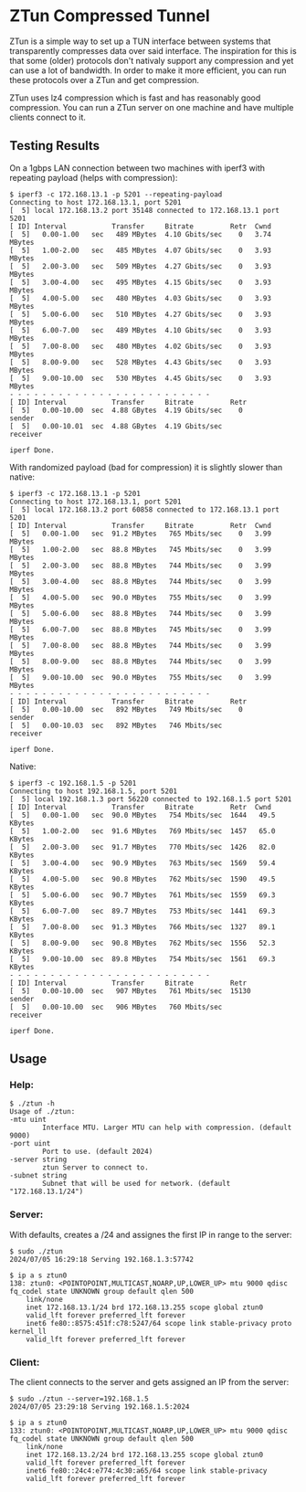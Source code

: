 # ZTun Compressed Tunnel

ZTun is a simple way to set up a TUN interface between systems that transparently compresses data over said interface. The inspiration for this is that some (older) protocols don't nativaly support any compression and yet can use a lot of bandwidth. In order to make it more efficient, you can run these protocols over a ZTun and get compression.

ZTun uses lz4 compression which is fast and has reasonably good compression. You can run a ZTun server on one machine and have multiple clients connect to it.

## Testing Results

On a 1gbps LAN connection between two machines with iperf3 with repeating payload (helps with compression):

    $ iperf3 -c 172.168.13.1 -p 5201 --repeating-payload
    Connecting to host 172.168.13.1, port 5201
    [  5] local 172.168.13.2 port 35148 connected to 172.168.13.1 port 5201
    [ ID] Interval           Transfer     Bitrate         Retr  Cwnd
    [  5]   0.00-1.00   sec   489 MBytes  4.10 Gbits/sec    0   3.74 MBytes       
    [  5]   1.00-2.00   sec   485 MBytes  4.07 Gbits/sec    0   3.93 MBytes       
    [  5]   2.00-3.00   sec   509 MBytes  4.27 Gbits/sec    0   3.93 MBytes       
    [  5]   3.00-4.00   sec   495 MBytes  4.15 Gbits/sec    0   3.93 MBytes       
    [  5]   4.00-5.00   sec   480 MBytes  4.03 Gbits/sec    0   3.93 MBytes       
    [  5]   5.00-6.00   sec   510 MBytes  4.27 Gbits/sec    0   3.93 MBytes       
    [  5]   6.00-7.00   sec   489 MBytes  4.10 Gbits/sec    0   3.93 MBytes       
    [  5]   7.00-8.00   sec   480 MBytes  4.02 Gbits/sec    0   3.93 MBytes       
    [  5]   8.00-9.00   sec   528 MBytes  4.43 Gbits/sec    0   3.93 MBytes       
    [  5]   9.00-10.00  sec   530 MBytes  4.45 Gbits/sec    0   3.93 MBytes       
    - - - - - - - - - - - - - - - - - - - - - - - - -
    [ ID] Interval           Transfer     Bitrate         Retr
    [  5]   0.00-10.00  sec  4.88 GBytes  4.19 Gbits/sec    0             sender
    [  5]   0.00-10.01  sec  4.88 GBytes  4.19 Gbits/sec                  receiver

    iperf Done.

With randomized payload (bad for compression) it is slightly slower than native:

    $ iperf3 -c 172.168.13.1 -p 5201 
    Connecting to host 172.168.13.1, port 5201
    [  5] local 172.168.13.2 port 60858 connected to 172.168.13.1 port 5201
    [ ID] Interval           Transfer     Bitrate         Retr  Cwnd
    [  5]   0.00-1.00   sec  91.2 MBytes   765 Mbits/sec    0   3.99 MBytes       
    [  5]   1.00-2.00   sec  88.8 MBytes   745 Mbits/sec    0   3.99 MBytes       
    [  5]   2.00-3.00   sec  88.8 MBytes   744 Mbits/sec    0   3.99 MBytes       
    [  5]   3.00-4.00   sec  88.8 MBytes   744 Mbits/sec    0   3.99 MBytes       
    [  5]   4.00-5.00   sec  90.0 MBytes   755 Mbits/sec    0   3.99 MBytes       
    [  5]   5.00-6.00   sec  88.8 MBytes   744 Mbits/sec    0   3.99 MBytes       
    [  5]   6.00-7.00   sec  88.8 MBytes   745 Mbits/sec    0   3.99 MBytes       
    [  5]   7.00-8.00   sec  88.8 MBytes   744 Mbits/sec    0   3.99 MBytes       
    [  5]   8.00-9.00   sec  88.8 MBytes   744 Mbits/sec    0   3.99 MBytes       
    [  5]   9.00-10.00  sec  90.0 MBytes   755 Mbits/sec    0   3.99 MBytes       
    - - - - - - - - - - - - - - - - - - - - - - - - -
    [ ID] Interval           Transfer     Bitrate         Retr
    [  5]   0.00-10.00  sec   892 MBytes   749 Mbits/sec    0             sender
    [  5]   0.00-10.03  sec   892 MBytes   746 Mbits/sec                  receiver

    iperf Done.


Native:

    $ iperf3 -c 192.168.1.5 -p 5201 
    Connecting to host 192.168.1.5, port 5201
    [  5] local 192.168.1.3 port 56220 connected to 192.168.1.5 port 5201
    [ ID] Interval           Transfer     Bitrate         Retr  Cwnd
    [  5]   0.00-1.00   sec  90.0 MBytes   754 Mbits/sec  1644   49.5 KBytes       
    [  5]   1.00-2.00   sec  91.6 MBytes   769 Mbits/sec  1457   65.0 KBytes       
    [  5]   2.00-3.00   sec  91.7 MBytes   770 Mbits/sec  1426   82.0 KBytes       
    [  5]   3.00-4.00   sec  90.9 MBytes   763 Mbits/sec  1569   59.4 KBytes       
    [  5]   4.00-5.00   sec  90.8 MBytes   762 Mbits/sec  1590   49.5 KBytes       
    [  5]   5.00-6.00   sec  90.7 MBytes   761 Mbits/sec  1559   69.3 KBytes       
    [  5]   6.00-7.00   sec  89.7 MBytes   753 Mbits/sec  1441   69.3 KBytes       
    [  5]   7.00-8.00   sec  91.3 MBytes   766 Mbits/sec  1327   89.1 KBytes       
    [  5]   8.00-9.00   sec  90.8 MBytes   762 Mbits/sec  1556   52.3 KBytes       
    [  5]   9.00-10.00  sec  89.8 MBytes   754 Mbits/sec  1561   69.3 KBytes       
    - - - - - - - - - - - - - - - - - - - - - - - - -
    [ ID] Interval           Transfer     Bitrate         Retr
    [  5]   0.00-10.00  sec   907 MBytes   761 Mbits/sec  15130             sender
    [  5]   0.00-10.00  sec   906 MBytes   760 Mbits/sec                  receiver

    iperf Done.



## Usage

### Help:

    $ ./ztun -h
    Usage of ./ztun:
    -mtu uint
            Interface MTU. Larger MTU can help with compression. (default 9000)
    -port uint
            Port to use. (default 2024)
    -server string
            ztun Server to connect to.
    -subnet string
            Subnet that will be used for network. (default "172.168.13.1/24")

### Server:

With defaults, creates a /24 and assignes the first IP in range to the server:

    $ sudo ./ztun 
    2024/07/05 16:29:18 Serving 192.168.1.3:57742

    $ ip a s ztun0
    138: ztun0: <POINTOPOINT,MULTICAST,NOARP,UP,LOWER_UP> mtu 9000 qdisc fq_codel state UNKNOWN group default qlen 500
        link/none 
        inet 172.168.13.1/24 brd 172.168.13.255 scope global ztun0
        valid_lft forever preferred_lft forever
        inet6 fe80::8575:451f:c78:5247/64 scope link stable-privacy proto kernel_ll 
        valid_lft forever preferred_lft forever


### Client:

The client connects to the server and gets assigned an IP from the server:

    $ sudo ./ztun --server=192.168.1.5 
    2024/07/05 23:29:18 Serving 192.168.1.5:2024

    $ ip a s ztun0
    133: ztun0: <POINTOPOINT,MULTICAST,NOARP,UP,LOWER_UP> mtu 9000 qdisc fq_codel state UNKNOWN group default qlen 500
        link/none 
        inet 172.168.13.2/24 brd 172.168.13.255 scope global ztun0
        valid_lft forever preferred_lft forever
        inet6 fe80::24c4:e774:4c30:a65/64 scope link stable-privacy 
        valid_lft forever preferred_lft forever


